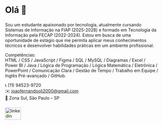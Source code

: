 <h1 align="left">Olá 👋</h1>

###

Sou um estudante apaixonado por tecnologia, atualmente cursando Sistemas de Informação na FIAP (2025-2028) e formado em Tecnologia da Informação pela FECAP (2022-2024). Estou em busca de uma oportunidade de estágio que me permita aplicar meus conhecimentos técnicos e desenvolver habilidades práticas em um ambiente profissional.

Competências:<br>
HTML / CSS / JavaScript / Figma / SQL / MySQL / Diagramas / Excel / Power BI / Java / Lógica de Programação / Lógica Matemática / Eletrônica / PowerPoint / Comunicação Clara / Gestão de Tempo / Trabalho em Equipe / Inglês Pré-avançado / GitHub.

📞 (11) 94523-9720 <br>
✉️ joaofernandooli2000@gmail.com<br>
📍 Zona Sul, São Paulo – SP<br>

###

<div align="left">
  <a href="https://www.linkedin.com/in/jo%C3%A3o-fernando-almeida/" target="_blank">
    <img src="https://raw.githubusercontent.com/maurodesouza/profile-readme-generator/master/src/assets/icons/social/linkedin/default.svg" width="52" height="40" alt="linkedin logo"/>
  </a>
</div>
